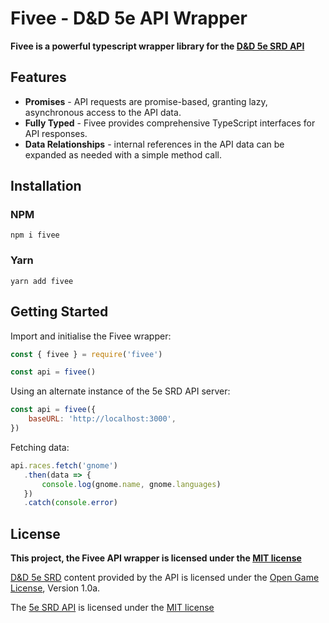 # Fivee - D&D 5e API Wrapper
**Fivee is a powerful typescript wrapper library for the [D&D 5e SRD API](https://dnd5eapi.co/)**

## Features
- **Promises** - API requests are promise-based, granting lazy, asynchronous access to the API data.
- **Fully Typed** - Fivee provides comprehensive TypeScript interfaces for API responses.
- **Data Relationships** - internal references in the API data can be expanded as needed with a simple method call.

## Installation
### NPM
```
npm i fivee
```

### Yarn
```
yarn add fivee
```

## Getting Started
Import and initialise the Fivee wrapper:
```js
const { fivee } = require('fivee')

const api = fivee()
```

Using an alternate instance of the 5e SRD API server:
```js
const api = fivee({
    baseURL: 'http://localhost:3000',
})
```

Fetching data:
```js
api.races.fetch('gnome')
   .then(data => {
       console.log(gnome.name, gnome.languages)
   })
   .catch(console.error)
```

## License

**This project, the Fivee API wrapper is licensed under the [MIT license](https://github.com/fergcb/fivee/blob/master/LICENSE)**

[D&D 5e SRD](https://dnd.wizards.com/articles/features/systems-reference-document-srd) content provided by the API is licensed under the [Open Game License](https://en.wikipedia.org/wiki/Open_Game_License), Version 1.0a.

The [5e SRD API](https://github.com/bagelbits/5e-srd-api) is licensed under the [MIT license](https://github.com/bagelbits/5e-srd-api/blob/master/LICENSE.md)
